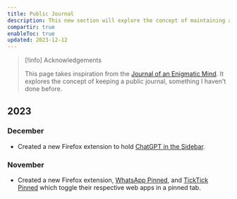 ```yaml
---
title: Public Journal
description: This new section will explore the concept of maintaining a Public Journal.
compartir: true
enableToc: true
updated: 2023-12-12
---
```



> [!info] Acknowledgements
>
> This page takes inspiration from the [Journal of an Enigmatic Mind](https://speyllsite.pages.dev/journal/). It explores the concept of keeping a public journal, something I haven't done before.

## 2023

### December

- Created a new Firefox extension to hold [ChatGPT in the Sidebar](https://github.com/semanticdata/firefox-chatgpt-in-sidebar).

### November

- Created a new Firefox extension, [WhatsApp Pinned](https://github.com/semanticdata/firefox-ticktick-pinned), and [TickTick Pinned](https://github.com/semanticdata/firefox-ticktick-pinned) which toggle their respective web apps in a pinned tab.
